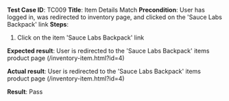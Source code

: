 **Test Case ID**: TC009
**Title**: Item Details Match
**Precondition**: User has logged in, was redirected to inventory page, and clicked on the 'Sauce Labs Backpack' link
**Steps**:
1. Click on the item 'Sauce Labs Backpack' link

**Expected result**: User is redirected to the 'Sauce Labs Backpack' items product page (/inventory-item.html?id=4)

**Actual result**: User is redirected to the 'Sauce Labs Backpack' items product page (/inventory-item.html?id=4)

**Result**: Pass